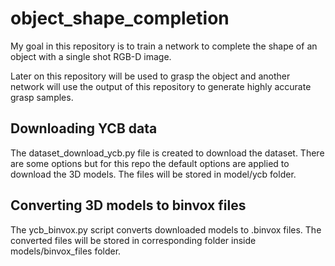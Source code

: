 # object_shape_completion
My goal in this repository is to train a network to complete the shape of an object with a single shot RGB-D image.

Later on this repository will be used to grasp the object and another network will use the output of this repository to generate highly accurate grasp samples.

## Downloading YCB data
The dataset_download_ycb.py file is created to download the dataset.
There are some options but for this repo the default options are applied to download the 3D models.
The files will be stored in model/ycb folder.

## Converting 3D models to binvox files
The ycb_binvox.py script converts downloaded models to .binvox files.
The converted files will be stored in corresponding folder inside models/binvox_files folder.